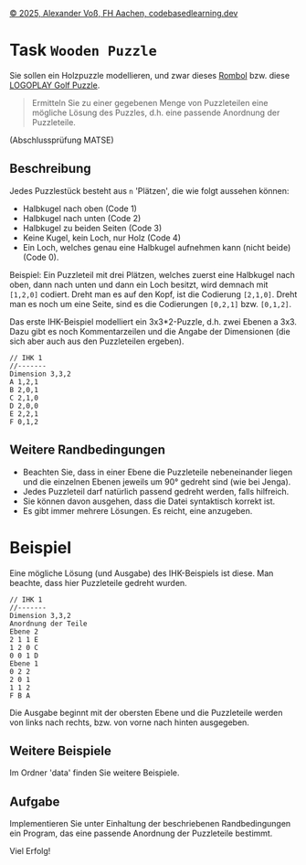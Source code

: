[© 2025, Alexander Voß, FH Aachen, codebasedlearning.dev](mailto:info@codebasedlearning.dev)

# Task `Wooden Puzzle`

Sie sollen ein Holzpuzzle modellieren, und zwar dieses [Rombol](https://rombol.de/en/products/9-loch-puzzle-mittelschweres-interessantes-logik-puzzle-mit-praktischem-verschlussband) bzw. diese [LOGOPLAY Golf Puzzle](https://www.amazon.de/-/en/Wooden-Golf-Puzzle-Jigsaw-Intelligence/dp/B005PWAFQM).

> Ermitteln Sie zu einer gegebenen Menge von Puzzleteilen eine mögliche Lösung des Puzzles, d.h. eine passende Anordnung der Puzzleteile.

(Abschlussprüfung MATSE)


## Beschreibung

Jedes Puzzlestück besteht aus `n` 'Plätzen', die wie folgt aussehen können:
- Halbkugel nach oben (Code 1)
- Halbkugel nach unten (Code 2)
- Halbkugel zu beiden Seiten (Code 3)
- Keine Kugel, kein Loch, nur Holz (Code 4)
- Ein Loch, welches genau eine Halbkugel aufnehmen kann (nicht beide) (Code 0).

Beispiel: Ein Puzzleteil mit drei Plätzen, welches zuerst eine
Halbkugel nach oben, dann nach unten und dann ein Loch besitzt,
wird demnach mit `[1,2,0]` codiert. Dreht man es auf den Kopf,
ist die Codierung `[2,1,0]`. Dreht man es noch um eine Seite, sind es 
die Codierungen `[0,2,1]` bzw. `[0,1,2]`.

Das erste IHK-Beispiel modelliert ein 3x3*2-Puzzle, d.h. zwei Ebenen a 3x3.
Dazu gibt es noch Kommentarzeilen und die Angabe der Dimensionen
(die sich aber auch aus den Puzzleteilen ergeben).

```
// IHK 1
//-------
Dimension 3,3,2
A 1,2,1
B 2,0,1
C 2,1,0
D 2,0,0
E 2,2,1
F 0,1,2
```


## Weitere Randbedingungen

- Beachten Sie, dass in einer Ebene die Puzzleteile nebeneinander liegen
und die einzelnen Ebenen jeweils um 90° gedreht sind (wie bei Jenga).
- Jedes Puzzleteil darf natürlich passend gedreht werden, falls hilfreich.
- Sie können davon ausgehen, dass die Datei syntaktisch korrekt ist.
- Es gibt immer mehrere Lösungen. Es reicht, eine anzugeben.


# Beispiel

Eine mögliche Lösung (und Ausgabe) des IHK-Beispiels ist diese.
Man beachte, dass hier Puzzleteile gedreht wurden.

```
// IHK 1
//-------
Dimension 3,3,2
Anordnung der Teile
Ebene 2
2 1 1 E
1 2 0 C
0 0 1 D
Ebene 1
0 2 2
2 0 1
1 1 2
F B A
```

Die Ausgabe beginnt mit der obersten Ebene und die Puzzleteile
werden von links nach rechts, bzw. von vorne nach hinten ausgegeben.


## Weitere Beispiele

Im Ordner 'data' finden Sie weitere Beispiele.


## Aufgabe

Implementieren Sie unter Einhaltung der beschriebenen Randbedingungen ein Program, das eine passende Anordnung der Puzzleteile bestimmt.

Viel Erfolg!
